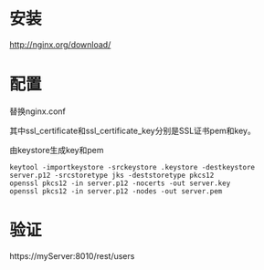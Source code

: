 # 安装
http://nginx.org/download/

# 配置
替换nginx.conf

其中ssl_certificate和ssl_certificate_key分别是SSL证书pem和key。

由keystore生成key和pem
```
keytool -importkeystore -srckeystore .keystore -destkeystore server.p12 -srcstoretype jks -deststoretype pkcs12
openssl pkcs12 -in server.p12 -nocerts -out server.key
openssl pkcs12 -in server.p12 -nodes -out server.pem
```

# 验证
https://myServer:8010/rest/users
